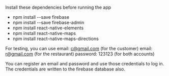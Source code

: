 Install these dependencies before running the app

- npm install --save firebase 
- npm install --save firebase-admin
- npm install react-native-elements
- npm install react-native-maps
- npm install react-native-maps-directions

For testing, you can use
email: c@gmail.com (for the customer)
email: r@gmail.com (for the restaurant)
password: 123123 (for both accounts)

You can register an email and password and use those credentials to log in. The credentials are written to the firebase database also.
